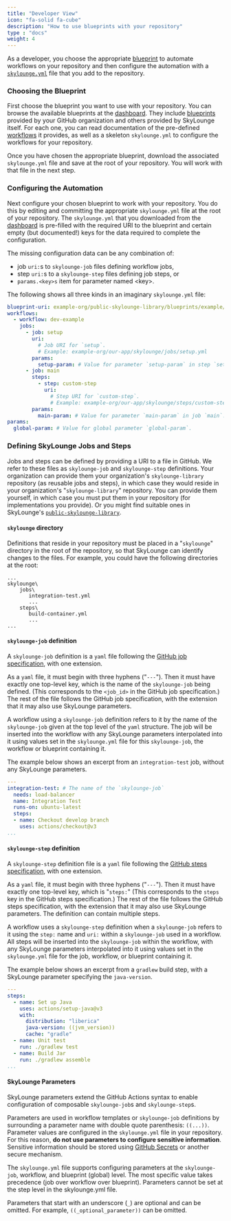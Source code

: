 ```yaml
---
title: "Developer View"
icon: "fa-solid fa-cube"
description: "How to use blueprints with your repository"
type : "docs"
weight: 4
---
```


As a developer, you choose the appropriate [blueprint](https://docs.skylounge.io/concepts#blueprints) to automate workflows on your repository and then configure the automation with a [`skylounge.yml`](https://docs.skylounge.io/concepts#skyloungeyml) file that you add to the repository.

### Choosing the Blueprint

First choose the blueprint you want to use with your repository. You can browse the available blueprints at the [dashboard](https://dashboard.skylounge.io). They include [blueprints](https://docs.skylounge.io/concepts#blueprints) provided by your GitHub organization and others provided by SkyLounge itself. For each one, you can read documentation of the pre-defined [workflows](https://docs.skylounge.io/concepts#workflow-templates) it provides, as well as a skeleton `skylounge.yml` to configure the workflows for your repository.

Once you have chosen the appropriate blueprint, download the associated `skylounge.yml` file and save at the root of your repository. You will work with that file in the next step.

### Configuring the Automation

Next configure your chosen blueprint to work with your repository. You do this by editing and committing the appropriate `skylounge.yml` file at the root of your repository. The `skylounge.yml` that you downloaded from the [dashboard](https://dashboard.skylounge.io) is pre-filled with the required URI to the blueprint and certain empty (but documented!) keys for the data required to complete the configuration.

The missing configuration data can be any combination of:

- job `uri:`s to `skylounge-job` files defining workflow jobs,
- step `uri:`s to a `skylounge-step` files defining job steps, or
- `params.<key>s` item for parameter named \<key\>.

The following shows all three kinds in an imaginary `skylounge.yml` file:

```yaml
blueprint-uri: example-org/public-skylounge-library/blueprints/example/blueprint.yml
workflows:
  - workflow: dev-example
    jobs:
      - job: setup
        uri:
          # Job URI for `setup`.
          # Example: example-org/our-app/skylounge/jobs/setup.yml
        params:
          setup-param: # Value for parameter `setup-param` in step `setup`.
      - job: main
        steps:
          - step: custom-step
            uri:
              # Step URI for `custom-step`.
              # Example: example-org/our-app/skylounge/steps/custom-step.yml
        params:
          main-param: # Value for parameter `main-param` in job `main`.
params:
  global-param: # Value for global parameter `global-param`.
```

### Defining SkyLounge Jobs and Steps

Jobs and steps can be defined by providing a URI to a file in GitHub. We refer to these files as `skylounge-job` and `skylounge-step` definitions. Your organization can provide them your organization's `skylounge-library` repository (as reusable jobs and steps), in which case they would reside in your organization's "`skylounge-library`" repository. You can provide them yourself, in which case you must put them in your repository (for implementations you provide). Or you might find suitable ones in SkyLounge's [`public-skylounge-library`](https://github.com/sky-lounge/public-skylounge-library).

#### `skylounge` directory

Definitions that reside in your repository must be placed in a "`skylounge`" directory in the root of the repository, so that SkyLounge can identify changes to the files. For example, you could have the following directories at the root:

```
...
skylounge\
    jobs\
       integration-test.yml
       ...
    steps\
       build-container.yml
       ...
...
```

#### `skylounge-job` definition

A `skylounge-job` definition is a `yaml` file following the [GitHub job specification](https://docs.github.com/en/actions/using-workflows/workflow-syntax-for-github-actions#jobsjob_id), with one extension.

As a `yaml` file, it must begin with three hyphens ("`---`"). Then it must have exactly one top-level key, which is the name of the `skylounge-job` being defined. (This corresponds to the `<job_id>` in the GitHub job specification.) The rest of the file follows the GitHub job specification, with the extension that it may also use SkyLounge parameters.

A workflow using a `skylounge-job` definition refers to it by the name of the `skylounge-job` given at the top level of the `yaml` structure. The job will be inserted into the workflow with any SkyLounge parameters interpolated into it using values set in the `skylounge.yml` file for this `skylounge-job`, the workflow or blueprint containing it.

The example below shows an excerpt from an `integration-test` job, without any SkyLounge parameters.

```yaml
---
integration-test: # The name of the `skylounge-job`
  needs: load-balancer
  name: Integration Test
  runs-on: ubuntu-latest
  steps:
  - name: Checkout develop branch
    uses: actions/checkout@v3
...
```

#### `skylounge-step` definition

A `skylounge-step` definition file is a `yaml` file following the [GitHub steps specification](https://docs.github.com/en/actions/using-workflows/workflow-syntax-for-github-actions#jobsjob_idsteps), with one extension.

As a `yaml` file, it must begin with three hyphens ("`---`"). Then it must have exactly one top-level key, which is "`steps:`" (This corresponds to the `steps` key in the GitHub steps specification.) The rest of the file follows the GitHub steps specification, with the extension that it may also use SkyLounge parameters. The definition can contain multiple steps.

A workflow uses a `skylounge-step` definition when a `skylounge-job` refers to it using the `step:` name and `uri:` within a `skylounge-job` used in a workflow. All steps will be inserted into the `skylounge-job` within the workflow, with any SkyLounge parameters interpolated into it using values set in the `skylounge.yml` file for the job, workflow, or blueprint containing it.

The example below shows an excerpt from a `gradlew` build step, with a SkyLounge parameter specifying the `java-version`.

```yaml
---
steps:
  - name: Set up Java
    uses: actions/setup-java@v3
    with:
      distribution: "liberica"
      java-version: ((jvm_version))
      cache: "gradle"
  - name: Unit test
    run: ./gradlew test
  - name: Build Jar
    run: ./gradlew assemble
...
```

#### SkyLounge Parameters

SkyLounge parameters extend the GitHub Actions syntax to enable configuration of composable `skylounge-job`s and `skylounge-step`s.

Parameters are used in workflow templates or `skylounge-job` definitions by surrounding a parameter name with double quote parenthesis: `((...))`. Parameter values are configured in the `skylounge.yml` file in your repository. For this reason, **do not use parameters to configure sensitive information**. Sensitive information should be stored using [GitHub Secrets](https://docs.github.com/en/actions/security-guides/encrypted-secrets#using-encrypted-secrets-in-a-workflow) or another secure mechanism.

The `skylounge.yml` file supports configuring parameters at the `skylounge-job`, workflow, and blueprint (global) level. The most specific value takes precedence (job over workflow over blueprint). Parameters cannot be set at the step level in the skylounge.yml file.

Parameters that start with an underscore (`_`) are optional and can be omitted. For example, `((_optional_parameter))` can be omitted.
